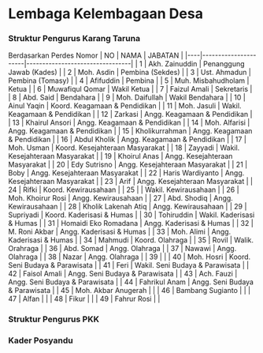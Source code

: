 # Lembaga Kelembagaan Desa
### Struktur Pengurus Karang Taruna
Berdasarkan Perdes Nomor 
| NO | NAMA                 | JABATAN                         |
|----|----------------------|---------------------------------|
| 1  | Akh. Zainuddin       | Penanggung Jawab (Kades)        |
| 2  | Moh. Asdin           | Pembina (Sekdes)                |
| 3  | Ust. Ahmadun         | Pembina (Tomasy)                |
| 4  | Afifuddin            | Pembina                         |
| 5  | Muh. Misbahudholam   | Ketua                           |
| 6  | Muwafiqul Qomar      | Wakil Ketua                     |
| 7  | Faizul Amali         | Sekretaris                      |
| 8  | Abd. Said            | Bendahara                       |
| 9  | Moh. Daifullah       | Wakil Bendahara                 |
| 10 | Ainul Yaqin          | Koord. Keagamaan & Pendidikan   |
| 11 | Moh. Jasuli          | Wakil. Keagamaan & Pendidikan   |
| 12 | Zarkasi              | Angg. Keagamaan & Pendidikan    |
| 13 | Khairul Ansori       | Angg. Keagamaan & Pendidikan    |
| 14 | Moh. Alfarisi        | Angg. Keagamaan & Pendidikan    |
| 15 | Kholikurrahman       | Angg. Keagamaan & Pendidikan    |
| 16 | Abdul Kholik         | Angg. Keagamaan & Pendidikan    |
| 17 | Moh. Usman           | Koord. Kesejahteraan Masyarakat |
| 18 | Zayyadi              | Wakil. Kesejahteraan Masyarakat |
| 19 | Khoirul Anas         | Angg. Kesejahteraan Masyarakat  |
| 20 | Edy Sutrisno         | Angg. Kesejahteraan Masyarakat  |
| 21 | Boby                 | Angg. Kesejahteraan Masyarakat  |
| 22 | Haris Wardiyanto     | Angg. Kesejahteraan Masyarakat  |
| 23 | Arif                 | Angg. Kesejahteraan Masyarakat  |
| 24 | Rifki                | Koord. Kewirausahaan            |
| 25 |                      | Wakil. Kewirausahaan            |
| 26 | Moh. Khoirur Rosi    | Angg. Kewirausahaan             |
| 27 | Abd. Shodiq          | Angg. Kewirausahaan             |
| 28 | Kholik Lakenah Atiq  | Angg. Kewirausahaan             |
| 29 | Supriyadi            | Koord. Kaderisasi & Humas       |
| 30 | Tohiruddin           | Wakil. Kaderisasi & Humas       |
| 31 | Homaidi Eko Romadana | Angg. Kaderisasi & Humas        |
| 32 | M. Roni Akbar        | Angg. Kaderisasi & Humas        |
| 33 | Moh. Alimi           | Angg. Kaderisasi & Humas        |
| 34 | Mahmudi              | Koord. Olahraga                 |
| 35 | Rovil                | Walik. Orahraga                 |
| 36 | Abd. Somad           | Angg. Olahraga                  |
| 37 | Nawawi               | Angg. Olahraga                  |
| 38 | Nazar                | Angg. Olahraga                  |
| 39 |                      |
| 40 | Moh. Hosri           | Koord. Seni Budaya & Parawisata |
| 41 | Feri                 | Wakil. Seni Budaya & Parawisata |
| 42 | Faisol Amali         | Angg. Seni Budaya & Parawisata  |
| 43 | Ach. Fauzi           | Angg. Seni Budaya & Parawisata  |
| 44 | Fahrikul Anam        | Angg. Seni Budaya & Parawisata  |
| 45 | Moh. Akbar Anugerah  |                                 |
| 46 | Bambang Sugianto     |                                 |
| 47 | Alfan                |                                 |
| 48 | Fikur                |                                 |
| 49 | Fahrur Rosi          |                                 |

### Struktur Pengurus PKK
### Kader Posyandu

